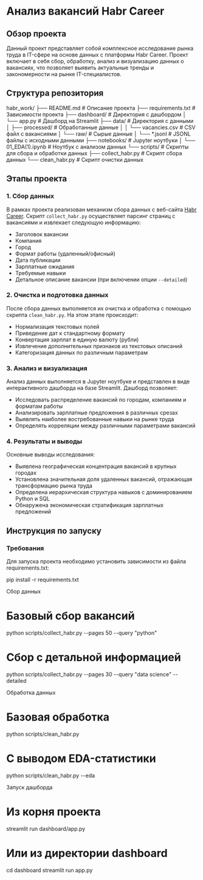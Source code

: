 # Анализ вакансий Habr Career

## Обзор проекта

Данный проект представляет собой комплексное исследование рынка труда в IT-сфере на основе данных с платформы Habr Career. Проект включает в себя сбор, обработку, анализ и визуализацию данных о вакансиях, что позволяет выявить актуальные тренды и закономерности на рынке IT-специалистов.

## Структура репозитория

habr_work/
├── README.md                  # Описание проекта
├── requirements.txt           # Зависимости проекта
├── dashboard/                 # Директория с дашбордом
│   └── app.py                 # Дашборд на Streamlit
├── data/                      # Директория с данными
│   ├── processed/             # Обработанные данные
│   │   └── vacancies.csv      # CSV файл с вакансиями
│   └── raw/                   # Сырые данные
│       └── *.jsonl            # JSONL файлы с исходными данными
├── notebooks/                 # Jupyter ноутбуки
│   └── 01_EDA(1).ipynb        # Ноутбук с анализом данных
└── scripts/                   # Скрипты для сбора и обработки данных
├── collect_habr.py        # Скрипт сбора данных
└── clean_habr.py          # Скрипт очистки данных


## Этапы проекта

### 1. Сбор данных

В рамках проекта реализован механизм сбора данных с веб-сайта [Habr Career](https://career.habr.com/). Скрипт `collect_habr.py` осуществляет парсинг страниц с вакансиями и извлекает следующую информацию:

- Заголовок вакансии
- Компания
- Город
- Формат работы (удаленный/офисный)
- Дата публикации
- Зарплатные ожидания
- Требуемые навыки
- Детальное описание вакансии (при включении опции `--detailed`)

### 2. Очистка и подготовка данных

После сбора данных выполняется их очистка и обработка с помощью скрипта `clean_habr.py`. На этом этапе происходит:

- Нормализация текстовых полей
- Приведение дат к стандартному формату
- Конвертация зарплат в единую валюту (рубли)
- Извлечение дополнительных признаков из текстовых описаний
- Категоризация данных по различным параметрам

### 3. Анализ и визуализация

Анализ данных выполняется в Jupyter ноутбуке и представлен в виде интерактивного дашборда на базе Streamlit. Дашборд позволяет:

- Исследовать распределение вакансий по городам, компаниям и форматам работы
- Анализировать зарплатные предложения в различных срезах
- Выявлять наиболее востребованные навыки на рынке труда
- Определять корреляции между различными параметрами вакансий

### 4. Результаты и выводы

Основные выводы исследования:

- Выявлена географическая концентрация вакансий в крупных городах
- Установлена значительная доля удаленных вакансий, отражающая трансформацию рынка труда
- Определена иерархическая структура навыков с доминированием Python и SQL
- Обнаружена экономическая стратификация зарплатных предложений

## Инструкция по запуску

### Требования

Для запуска проекта необходимо установить зависимости из файла requirements.txt:


pip install -r requirements.txt

Сбор данных


# Базовый сбор вакансий
python scripts/collect_habr.py --pages 50 --query "python"

# Сбор с детальной информацией
python scripts/collect_habr.py --pages 30 --query "data science" --detailed

Обработка данных

# Базовая обработка
python scripts/clean_habr.py

# С выводом EDA-статистики
python scripts/clean_habr.py --eda


Запуск дашборда


# Из корня проекта
streamlit run dashboard/app.py

# Или из директории dashboard
cd dashboard
streamlit run app.py

